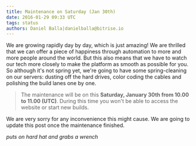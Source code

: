 ```yaml
---
title: Maintenance on Saturday (Jan 30th)
date: 2016-01-29 09:33 UTC
tags: status
authors: Daniel Balla|danielballa@bitrise.io
---
```


We are growing rapidly day by day, which is just amazing! We are thrilled that we can offer a piece of happiness through automation to more and more people around the world. But this also means that we have to watch our tech more closely to make the platform as smooth as possible for you.
So although it's not spring yet, we're going to have some spring-cleaning on our servers: dusting off the hard drives, color coding the cables and polishing the build lanes one by one.

> The maintenance will be on this **Saturday, January 30th from 10.00 to 11.00 (UTC)**. During this time you won't be able to access the website or start new builds.

We are very sorry for any inconvenience this might cause. We are going to update this post once the maintenance finished.

*puts on hard hat and grabs a wrench*
